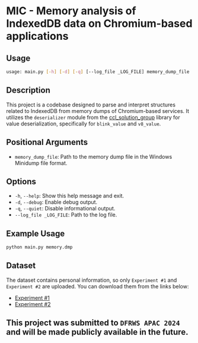 # MIC - Memory analysis of IndexedDB data on Chromium-based applications

## Usage

```bash
usage: main.py [-h] [-d] [-q] [--log_file _LOG_FILE] memory_dump_file
```

## Description

This project is a codebase designed to parse and interpret structures related to IndexedDB from memory dumps of Chromium-based services. It utilizes the `deserializer` module from the [ccl_solution_group](https://github.com/cclgroupltd/ccl_chrome_indexeddb) library for value deserialization, specifically for `blink_value` and `v8_value`.

## Positional Arguments

- `memory_dump_file`: Path to the memory dump file in the Windows Minidump file format.

## Options

- `-h`, `--help`: Show this help message and exit.
- `-d`, `--debug`: Enable debug output.
- `-q`, `--quiet`: Disable informational output.
- `--log_file _LOG_FILE`: Path to the log file.

## Example Usage

```bash
python main.py memory.dmp 
```
## Dataset

The dataset contains personal information, so only `Experiment #1` and `Experiment #2` are uploaded. You can download them from the links below:

- [Experiment #1](https://www.dropbox.com/scl/fi/2v63607njm82j263ervab/Chrome-Normal-Records.dmp?rlkey=u94qxo5763yj5tvmhtg96okkc&st=3mgnk4at&dl=0) 
- [Experiment #2](https://www.dropbox.com/scl/fi/3waij5oe5yb7yb5ggo805/Chrome-Modified-Records.dmp?rlkey=oetqv9tkscu8tc4lrsvthl0d3&st=5wwlt0ad&dl=0)

## This project was submitted to `DFRWS APAC 2024` and will be made publicly available in the future.